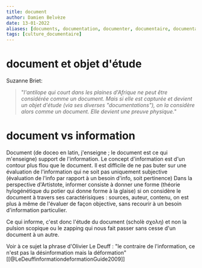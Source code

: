```yaml
---
title: document
author: Damien Belvèze
date: 13-01-2022
aliases: [documents, documentation, documenter, documentaire, documentaires]
tags: [culture_documentaire]
---
```


# document et objet d'étude

Suzanne Briet: 

> "_l'antilope qui court dans les plaines d'Afrique ne peut être considérée comme un document. Mais si elle est capturée et devient un objet d'étude (via ses diverses "documentations"), on la considère alors comme un document. Elle devient une preuve physique._"

# document vs information

Document (de doceo en latin, j'enseigne ; le document est ce qui m'enseigne)
support de l'information. 
Le concept d'information est d'un contour plus flou que le document.  Il est difficile de ne pas buter sur une évaluation de l'information qui ne soit pas uniquement subjective (évaluation de l'info par rapport à un besoin d'info, soit pertinence)
Dans la perspective d'Artistote, informer consiste à donner une forme (théorie hylogénétique du potier qui donne forme à la glaise)
si on considère le document à travers ses caractérisiques : sources, auteur, contenu, on est plus à même de l'évaluer de façon objective, sans recourir à un besoin d'information particulier. 

Ce qui informe, c'est donc l'étude du document (scholè σχολη) et non la pulsion scopique ou le zapping qui nous fait passer sans cesse d'un document à un autre. 

Voir à ce sujet la phrase d'Olivier Le Deuff : "le contraire de l'information, ce n'est pas la désinformation mais la déformation"[[@LeDeuffinformationdeformationGuide2009]]


